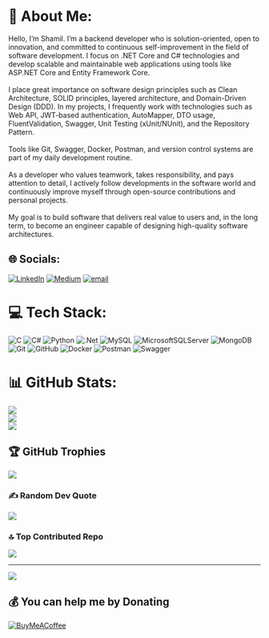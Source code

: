 # 💫 About Me:
Hello, I’m Shamil. I’m a backend developer who is solution-oriented, open to innovation, and committed to continuous self-improvement in the field of software development. I focus on .NET Core and C# technologies and develop scalable and maintainable web applications using tools like ASP.NET Core and Entity Framework Core.<br><br>I place great importance on software design principles such as Clean Architecture, SOLID principles, layered architecture, and Domain-Driven Design (DDD). In my projects, I frequently work with technologies such as Web API, JWT-based authentication, AutoMapper, DTO usage, FluentValidation, Swagger, Unit Testing (xUnit/NUnit), and the Repository Pattern.<br><br>Tools like Git, Swagger, Docker, Postman, and version control systems are part of my daily development routine.<br><br>As a developer who values teamwork, takes responsibility, and pays attention to detail, I actively follow developments in the software world and continuously improve myself through open-source contributions and personal projects.<br><br>My goal is to build software that delivers real value to users and, in the long term, to become an engineer capable of designing high-quality software architectures.


## 🌐 Socials:
[![LinkedIn](https://img.shields.io/badge/LinkedIn-%230077B5.svg?logo=linkedin&logoColor=white)](https://linkedin.com/in/shamilkhagur) [![Medium](https://img.shields.io/badge/Medium-12100E?logo=medium&logoColor=white)](https://medium.com/@@samil.altin1864) [![email](https://img.shields.io/badge/Email-D14836?logo=gmail&logoColor=white)](mailto:shamilkh.dev@outlook.com) 

# 💻 Tech Stack:
![C](https://img.shields.io/badge/c-%2300599C.svg?style=for-the-badge&logo=c&logoColor=white) ![C#](https://img.shields.io/badge/c%23-%23239120.svg?style=for-the-badge&logo=csharp&logoColor=white) ![Python](https://img.shields.io/badge/python-3670A0?style=for-the-badge&logo=python&logoColor=ffdd54) ![.Net](https://img.shields.io/badge/.NET-5C2D91?style=for-the-badge&logo=.net&logoColor=white) ![MySQL](https://img.shields.io/badge/mysql-4479A1.svg?style=for-the-badge&logo=mysql&logoColor=white) ![MicrosoftSQLServer](https://img.shields.io/badge/Microsoft%20SQL%20Server-CC2927?style=for-the-badge&logo=microsoft%20sql%20server&logoColor=white) ![MongoDB](https://img.shields.io/badge/MongoDB-%234ea94b.svg?style=for-the-badge&logo=mongodb&logoColor=white) ![Git](https://img.shields.io/badge/git-%23F05033.svg?style=for-the-badge&logo=git&logoColor=white) ![GitHub](https://img.shields.io/badge/github-%23121011.svg?style=for-the-badge&logo=github&logoColor=white) ![Docker](https://img.shields.io/badge/docker-%230db7ed.svg?style=for-the-badge&logo=docker&logoColor=white) ![Postman](https://img.shields.io/badge/Postman-FF6C37?style=for-the-badge&logo=postman&logoColor=white) ![Swagger](https://img.shields.io/badge/-Swagger-%23Clojure?style=for-the-badge&logo=swagger&logoColor=white)
# 📊 GitHub Stats:
![](https://github-readme-stats.vercel.app/api?username=Khagur01&theme=dark&hide_border=false&include_all_commits=false&count_private=false)<br/>
![](https://nirzak-streak-stats.vercel.app/?user=Khagur01&theme=dark&hide_border=false)<br/>
![](https://github-readme-stats.vercel.app/api/top-langs/?username=Khagur01&theme=dark&hide_border=false&include_all_commits=false&count_private=false&layout=compact)

## 🏆 GitHub Trophies
![](https://github-profile-trophy.vercel.app/?username=Khagur01&theme=radical&no-frame=false&no-bg=true&margin-w=4)

### ✍️ Random Dev Quote
![](https://quotes-github-readme.vercel.app/api?type=horizontal&theme=radical)

### 🔝 Top Contributed Repo
![](https://github-contributor-stats.vercel.app/api?username=Khagur01&limit=5&theme=dark&combine_all_yearly_contributions=true)

---
[![](https://visitcount.itsvg.in/api?id=Khagur01&icon=0&color=0)](https://visitcount.itsvg.in)

  ## 💰 You can help me by Donating
  [![BuyMeACoffee](https://img.shields.io/badge/Buy%20Me%20a%20Coffee-ffdd00?style=for-the-badge&logo=buy-me-a-coffee&logoColor=black)](https://buymeacoffee.com/https://coff.ee/shamilkhagur) 

  
<!-- Proudly created with GPRM ( https://gprm.itsvg.in ) -->
